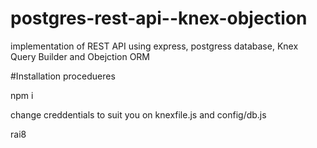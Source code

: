# postgres-rest-api--knex-objection

implementation of REST API using express, postgress database, Knex Query Builder and Obejction ORM

#Installation procedueres

npm i

change creddentials to suit you on knexfile.js and config/db.js


rai8
